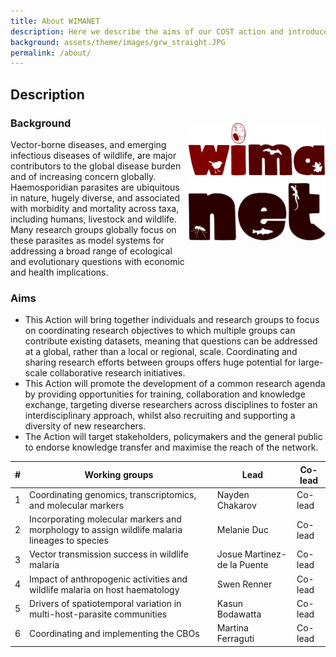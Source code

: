 ```yaml
---
title: About WIMANET
description: Here we describe the aims of our COST action and introduce the six working groups.
background: assets/theme/images/grw_straight.JPG
permalink: /about/
---
```


## Description
### Background 
<img alt="logo" src="../assets/theme/images/logo-big.png" width="220" align="right" style="position: relative; top: -27px;">
Vector-borne diseases, and emerging infectious diseases of wildlife, are major contributors to the global disease burden and of increasing concern globally. Haemosporidian parasites are ubiquitous in nature, hugely diverse, and associated with morbidity and mortality across taxa, including humans, livestock and wildlife. Many research groups globally focus on these parasites as model systems for addressing a broad range of ecological and evolutionary questions with economic and health implications. 

### Aims
- This Action will bring together individuals and research groups to focus on coordinating research objectives to which multiple groups can contribute existing datasets, meaning that questions can be addressed at a global, rather than a local or regional, scale. Coordinating and sharing research efforts between groups offers huge potential for large-scale collaborative research initiatives. 
- This Action will promote the development of a common research agenda by providing opportunities for training, collaboration and knowledge exchange, targeting diverse researchers across disciplines to foster an interdisciplinary approach, whilst also recruiting and supporting a diversity of new researchers. 
- The Action will target stakeholders, policymakers and the general public to endorse knowledge transfer and maximise the reach of the network.

| #  | Working groups      | Lead  | Co-lead |
| -----  | ----------- | ----------- | -----  |
| 1  | Coordinating genomics, transcriptomics, and molecular markers      | Nayden Chakarov  | Co-lead       |
| 2  | Incorporating molecular markers and morphology to assign wildlife malaria lineages to species   | Melanie Duc  | Co-lead        |
| 3  | Vector transmission success in wildlife malaria     | Josue Martinez-de la Puente  | Co-lead       |
| 4  | Impact of anthropogenic activities and wildlife malaria on host haematology   | Swen Renner  | Co-lead        |
| 5  | Drivers of spatiotemporal variation in multi-host-parasite communities      | Kasun Bodawatta  | Co-lead       |
| 6  | Coordinating and implementing the CBOs   | Martina Ferraguti  | Co-lead        |
